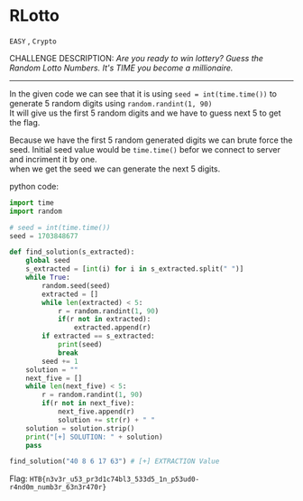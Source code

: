 # RLotto

`EASY` , `Crypto`

CHALLENGE DESCRIPTION:
_Are you ready to win lottery? Guess the Random Lotto Numbers. It's TIME you become a millionaire._

--------

In the given code we can see that it is using `seed = int(time.time())` to generate 5 random digits using `random.randint(1, 90)` \
It will give us the first 5 random digits and we have to guess next 5 to get the flag.

Because we have the first 5 random generated digits we can brute force the seed. Initial seed value would be `time.time()` befor we connect to server and incriment it by one. \
when we get the seed we can generate the next 5 digits.

python code:
```python
import time
import random

# seed = int(time.time())
seed = 1703848677

def find_solution(s_extracted):
    global seed
    s_extracted = [int(i) for i in s_extracted.split(" ")]
    while True:
        random.seed(seed)
        extracted = []
        while len(extracted) < 5:
            r = random.randint(1, 90)
            if(r not in extracted):
                extracted.append(r)
        if extracted == s_extracted:
            print(seed)
            break
        seed += 1
    solution = ""
    next_five = []
    while len(next_five) < 5:
        r = random.randint(1, 90)
        if(r not in next_five):
            next_five.append(r)
            solution += str(r) + " "
    solution = solution.strip()
    print("[+] SOLUTION: " + solution)
    pass

find_solution("40 8 6 17 63") # [+] EXTRACTION Value
```

Flag: `HTB{n3v3r_u53_pr3d1c74bl3_533d5_1n_p53ud0-r4nd0m_numb3r_63n3r470r}`

